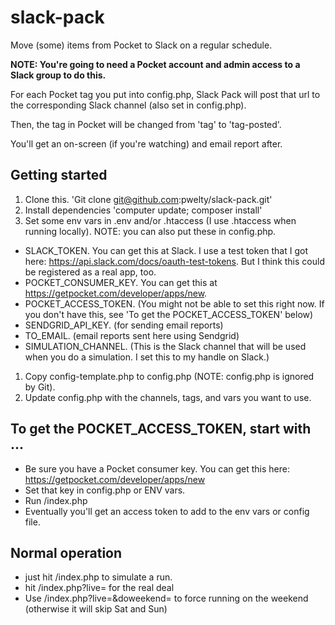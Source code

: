 # slack-pack
Move (some) items from Pocket to Slack on a regular schedule.

**NOTE: You're going to need a Pocket account and admin access to a Slack group to do this.**

For each Pocket tag you put into config.php, Slack Pack will post that url to the corresponding Slack channel (also set in config.php).

Then, the tag in Pocket will be changed from 'tag' to 'tag-posted'.

You'll get an on-screen (if you're watching) and email report after.

## Getting started

1. Clone this. 'Git clone git@github.com:pwelty/slack-pack.git'
1. Install dependencies 'computer update; composer install'
1. Set some env vars in .env and/or .htaccess (I use .htaccess when running locally). NOTE: you can also put these in config.php.
  * SLACK_TOKEN. You can get this at Slack. I use a test token that I got here: <https://api.slack.com/docs/oauth-test-tokens>. But I think this could be registered as a real app, too.
  * POCKET_CONSUMER_KEY. You can get this at <https://getpocket.com/developer/apps/new>.
  * POCKET_ACCESS_TOKEN. (You might not be able to set this right now. If you don't have this, see 'To get the POCKET_ACCESS_TOKEN' below)
  * SENDGRID_API_KEY. (for sending email reports)
  * TO_EMAIL. (email reports sent here using Sendgrid)
  * SIMULATION_CHANNEL. (This is the Slack channel that will be used when you do a simulation. I set this to my handle on Slack.)
1. Copy config-template.php to config.php (NOTE: config.php is ignored by Git).
1. Update config.php with the channels, tags, and vars you want to use.

## To get the POCKET_ACCESS_TOKEN, start with ...

* Be sure you have a Pocket consumer key. You can get this here: <https://getpocket.com/developer/apps/new>
* Set that key in config.php or ENV vars.
* Run /index.php
* Eventually you'll get an access token to add to the env vars or config file.

## Normal operation

* just hit /index.php to simulate a run.
* hit /index.php?live= for the real deal
* Use /index.php?live=&doweekend= to force running on the weekend (otherwise it will skip Sat and Sun)
